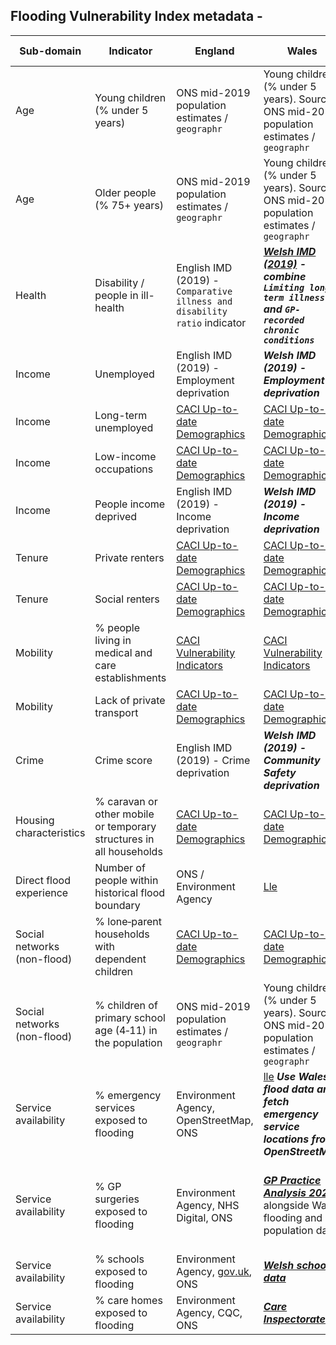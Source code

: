 ## Flooding Vulnerability Index metadata - 

| Sub-domain | Indicator | England | Wales | Scotland | Northern Ireland |
| --- | --- | --- | --- | --- | --- |
| Age | Young children (% under 5 years) | ONS mid-2019 population estimates / `geographr` | Young children (% under 5 years). Source: ONS mid-2019 population estimates / `geographr` | Scotland Data Zone population estimates: mid-2019 / `geographr` | Northern Ireland Super Output Area population estimates: mid-2019 / NISRA / `geographr` |
| Age | Older people (% 75+ years) | ONS mid-2019 population estimates / `geographr` | Young children (% under 5 years). Source: ONS mid-2019 population estimates / `geographr` | Scotland Data Zone population estimates: mid-2019 / `geographr` | Northern Ireland Super Output Area population estimates: mid-2019 / NISRA / `geographr` |
| Health | Disability / people in ill-health | English IMD (2019) - `Comparative illness and disability ratio` indicator | ***[Welsh IMD (2019)](https://statswales.gov.wales/Catalogue/Community-Safety-and-Social-Inclusion/Welsh-Index-of-Multiple-Deprivation/WIMD-Indicator-data-2019) - combine `Limiting long-term illness` and `GP-recorded chronic conditions`*** | ***[Scottish IMD (2020)](https://www.gov.scot/publications/scottish-index-of-multiple-deprivation-2020v2-indicator-data/) - `Comparative Illness Factor`*** | ***[NI MDM (2017)](https://www.nisra.gov.uk/publications/nimdm17-soa-level-results) - `Standardized ratio of people with a long-term health problem or disability`*** |
| Income | Unemployed | English IMD (2019) - Employment deprivation | ***Welsh IMD (2019) - Employment deprivation*** | ***Scottish IMD (2020) - Employment deprivation*** | ***NI MDM (2017) - Employment deprivation*** | 
| Income | Long-term unemployed | [CACI Up-to-date Demographics](https://brcsbrms.sharepoint.com/:x:/s/StrategicInsightandForesight/EVIzU6hpoRVAnd83wK3v-qIBk87pHC4HBp8indN7gzxXrg?e=96fvPQ) | [CACI Up-to-date Demographics](https://brcsbrms.sharepoint.com/:x:/s/StrategicInsightandForesight/EVIzU6hpoRVAnd83wK3v-qIBk87pHC4HBp8indN7gzxXrg?e=96fvPQ) | [CACI Up-to-date Demographics](https://brcsbrms.sharepoint.com/:x:/s/StrategicInsightandForesight/EVIzU6hpoRVAnd83wK3v-qIBk87pHC4HBp8indN7gzxXrg?e=96fvPQ) | [CACI Up-to-date Demographics](https://brcsbrms.sharepoint.com/:x:/s/StrategicInsightandForesight/EVIzU6hpoRVAnd83wK3v-qIBk87pHC4HBp8indN7gzxXrg?e=96fvPQ) |
| Income | Low-income occupations | [CACI Up-to-date Demographics](https://brcsbrms.sharepoint.com/:x:/s/StrategicInsightandForesight/EVIzU6hpoRVAnd83wK3v-qIBk87pHC4HBp8indN7gzxXrg?e=96fvPQ) | [CACI Up-to-date Demographics](https://brcsbrms.sharepoint.com/:x:/s/StrategicInsightandForesight/EVIzU6hpoRVAnd83wK3v-qIBk87pHC4HBp8indN7gzxXrg?e=96fvPQ) | [CACI Up-to-date Demographics](https://brcsbrms.sharepoint.com/:x:/s/StrategicInsightandForesight/EVIzU6hpoRVAnd83wK3v-qIBk87pHC4HBp8indN7gzxXrg?e=96fvPQ) | [CACI Up-to-date Demographics](https://brcsbrms.sharepoint.com/:x:/s/StrategicInsightandForesight/EVIzU6hpoRVAnd83wK3v-qIBk87pHC4HBp8indN7gzxXrg?e=96fvPQ) |
| Income | People income deprived | English IMD (2019) - Income deprivation | ***Welsh IMD (2019) - Income deprivation*** | ***Scottish IMD (2020) - Income deprivation*** | ***NI MDM (2017) - Income deprivation*** | 
| Tenure | Private renters | [CACI Up-to-date Demographics](https://brcsbrms.sharepoint.com/:x:/s/StrategicInsightandForesight/EVIzU6hpoRVAnd83wK3v-qIBk87pHC4HBp8indN7gzxXrg?e=96fvPQ) | [CACI Up-to-date Demographics](https://brcsbrms.sharepoint.com/:x:/s/StrategicInsightandForesight/EVIzU6hpoRVAnd83wK3v-qIBk87pHC4HBp8indN7gzxXrg?e=96fvPQ) | [CACI Up-to-date Demographics](https://brcsbrms.sharepoint.com/:x:/s/StrategicInsightandForesight/EVIzU6hpoRVAnd83wK3v-qIBk87pHC4HBp8indN7gzxXrg?e=96fvPQ) | [CACI Up-to-date Demographics](https://brcsbrms.sharepoint.com/:x:/s/StrategicInsightandForesight/EVIzU6hpoRVAnd83wK3v-qIBk87pHC4HBp8indN7gzxXrg?e=96fvPQ) | 
| Tenure | Social renters | [CACI Up-to-date Demographics](https://brcsbrms.sharepoint.com/:x:/s/StrategicInsightandForesight/EVIzU6hpoRVAnd83wK3v-qIBk87pHC4HBp8indN7gzxXrg?e=96fvPQ) | [CACI Up-to-date Demographics](https://brcsbrms.sharepoint.com/:x:/s/StrategicInsightandForesight/EVIzU6hpoRVAnd83wK3v-qIBk87pHC4HBp8indN7gzxXrg?e=96fvPQ) | [CACI Up-to-date Demographics](https://brcsbrms.sharepoint.com/:x:/s/StrategicInsightandForesight/EVIzU6hpoRVAnd83wK3v-qIBk87pHC4HBp8indN7gzxXrg?e=96fvPQ) | [CACI Up-to-date Demographics](https://brcsbrms.sharepoint.com/:x:/s/StrategicInsightandForesight/EVIzU6hpoRVAnd83wK3v-qIBk87pHC4HBp8indN7gzxXrg?e=96fvPQ) | 
| Mobility | % people living in medical and care establishments | [CACI Vulnerability Indicators](https://brcsbrms.sharepoint.com/:x:/s/StrategicInsightandForesight/ESZVHIf3kV9ApVqIxNx3XecBjYQGKWCGjjMgpkVnHNTbvw?e=13mv4x) | [CACI Vulnerability Indicators](https://brcsbrms.sharepoint.com/:x:/s/StrategicInsightandForesight/ESZVHIf3kV9ApVqIxNx3XecBjYQGKWCGjjMgpkVnHNTbvw?e=13mv4x) | [CACI Vulnerability Indicators](https://brcsbrms.sharepoint.com/:x:/s/StrategicInsightandForesight/ESZVHIf3kV9ApVqIxNx3XecBjYQGKWCGjjMgpkVnHNTbvw?e=13mv4x) | [CACI Vulnerability Indicators](https://brcsbrms.sharepoint.com/:x:/s/StrategicInsightandForesight/ESZVHIf3kV9ApVqIxNx3XecBjYQGKWCGjjMgpkVnHNTbvw?e=13mv4x) |
| Mobility | Lack of private transport | [CACI Up-to-date Demographics](https://brcsbrms.sharepoint.com/:x:/s/StrategicInsightandForesight/EVIzU6hpoRVAnd83wK3v-qIBk87pHC4HBp8indN7gzxXrg?e=96fvPQ) | [CACI Up-to-date Demographics](https://brcsbrms.sharepoint.com/:x:/s/StrategicInsightandForesight/EVIzU6hpoRVAnd83wK3v-qIBk87pHC4HBp8indN7gzxXrg?e=96fvPQ) | [CACI Up-to-date Demographics](https://brcsbrms.sharepoint.com/:x:/s/StrategicInsightandForesight/EVIzU6hpoRVAnd83wK3v-qIBk87pHC4HBp8indN7gzxXrg?e=96fvPQ) | [CACI Up-to-date Demographics](https://brcsbrms.sharepoint.com/:x:/s/StrategicInsightandForesight/EVIzU6hpoRVAnd83wK3v-qIBk87pHC4HBp8indN7gzxXrg?e=96fvPQ) | 
| Crime | Crime score | English IMD (2019) - Crime deprivation | ***Welsh IMD (2019) - Community Safety deprivation*** | ***Scottish IMD (2020) - Crime deprivation*** | ***NI MDM (2017) - Crime deprivation*** | 
| Housing characteristics | % caravan or other mobile or temporary structures in all households | [CACI Up-to-date Demographics](https://brcsbrms.sharepoint.com/:x:/s/StrategicInsightandForesight/EVIzU6hpoRVAnd83wK3v-qIBk87pHC4HBp8indN7gzxXrg?e=96fvPQ) | [CACI Up-to-date Demographics](https://brcsbrms.sharepoint.com/:x:/s/StrategicInsightandForesight/EVIzU6hpoRVAnd83wK3v-qIBk87pHC4HBp8indN7gzxXrg?e=96fvPQ) | [CACI Up-to-date Demographics](https://brcsbrms.sharepoint.com/:x:/s/StrategicInsightandForesight/EVIzU6hpoRVAnd83wK3v-qIBk87pHC4HBp8indN7gzxXrg?e=96fvPQ) | [CACI Up-to-date Demographics](https://brcsbrms.sharepoint.com/:x:/s/StrategicInsightandForesight/EVIzU6hpoRVAnd83wK3v-qIBk87pHC4HBp8indN7gzxXrg?e=96fvPQ) |
| Direct flood experience | Number of people within historical flood boundary | ONS / Environment Agency | [Lle](https://lle.gov.wales/catalogue/item/HistoricFl/?lang=en) | ***Source Scotland flood data*** | ***Source NI flood data*** | 
| Social networks (non-flood) | % lone‐parent households with dependent children | [CACI Up-to-date Demographics](https://brcsbrms.sharepoint.com/:x:/s/StrategicInsightandForesight/EVIzU6hpoRVAnd83wK3v-qIBk87pHC4HBp8indN7gzxXrg?e=96fvPQ) | [CACI Up-to-date Demographics](https://brcsbrms.sharepoint.com/:x:/s/StrategicInsightandForesight/EVIzU6hpoRVAnd83wK3v-qIBk87pHC4HBp8indN7gzxXrg?e=96fvPQ) | [CACI Up-to-date Demographics](https://brcsbrms.sharepoint.com/:x:/s/StrategicInsightandForesight/EVIzU6hpoRVAnd83wK3v-qIBk87pHC4HBp8indN7gzxXrg?e=96fvPQ) | [CACI Up-to-date Demographics](https://brcsbrms.sharepoint.com/:x:/s/StrategicInsightandForesight/EVIzU6hpoRVAnd83wK3v-qIBk87pHC4HBp8indN7gzxXrg?e=96fvPQ) |
| Social networks (non-flood) | % children of primary school age (4‐11) in the population | ONS mid-2019 population estimates / `geographr` | Young children (% under 5 years). Source: ONS mid-2019 population estimates / `geographr` | Scotland Data Zone population estimates: mid-2019 / `geographr` | Northern Ireland Super Output Area population estimates: mid-2019 / NISRA / `geographr` |
| Service availability | % emergency services exposed to flooding | Environment Agency, OpenStreetMap, ONS | [lle](https://lle.gov.wales/catalogue/item/FloodRiskAssessmentWales/?lang=en) ***Use Wales flood data and fetch emergency service locations from OpenStreetMap*** | ***Use Scotland flood data and fetch emergency service locations from OpenStreetMap*** | ***Use Northern Ireland flood data and fetch emergency service locations from OpenStreetMap*** | 
| Service availability | % GP surgeries exposed to flooding | Environment Agency, NHS Digital, ONS | ***[GP Practice Analysis 2021](https://nwssp.nhs.wales/ourservices/primary-care-services/general-information/data-and-publications/gp-practice-analysis/)*** alongside Wales flooding and population data | ***[GP Practices and List sizes January 2022](https://www.opendata.nhs.scot/dataset/gp-practice-contact-details-and-list-sizes)*** alongside Scotland flooding and population data | ***[GP Practice Reference File - January 2022](https://www.opendatani.gov.uk/dataset/gp-practice-list-sizes)*** alongside NI flooding and population data |
| Service availability | % schools exposed to flooding | Environment Agency, [gov.uk](https://www.compare-school-performance.service.gov.uk/download-data), ONS | ***[Welsh schools data](https://gov.wales/address-list-schools)*** | ***[Scottish schools data](https://www.gov.scot/collections/school-education-statistics/)*** | ***[NI schools data](https://www.education-ni.gov.uk/topics/statistics-and-research/statistics)*** |
| Service availability | % care homes exposed to flooding | Environment Agency, CQC, ONS | ***[Care Inspectorate](https://careinspectorate.wales/our-data)*** | ***[Care Inspectorate](https://www.careinspectorate.com/index.php/care-services)*** | ***[RQIA Registered Services](https://www.opendatani.gov.uk/dataset/rqia-registered-services)*** |
